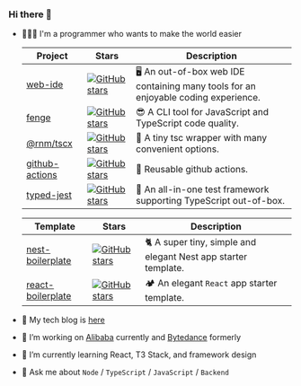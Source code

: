 ### Hi there 👋

- 👨🏻‍💻 I'm a programmer who wants to make the world easier

  |Project|Stars|Description|
  |----|----|----|
  |[web-ide](https://github.com/zanminkian/web-ide)|[![GitHub stars](https://img.shields.io/github/stars/zanminkian/web-ide.svg)](https://github.com/zanminkian/web-ide)|🖥️ An out-of-box web IDE containing many tools for an enjoyable coding experience.|
  |[fenge](https://github.com/zanminkian/fenge)|[![GitHub stars](https://img.shields.io/github/stars/zanminkian/fenge.svg)](https://github.com/zanminkian/fenge)|😎 A CLI tool for JavaScript and TypeScript code quality.|
  |[@rnm/tscx](https://github.com/rnmjs/tscx)|[![GitHub stars](https://img.shields.io/github/stars/rnmjs/tscx.svg)](https://github.com/rnmjs/tscx)|🔧 A tiny tsc wrapper with many convenient options.|
  |[github-actions](https://github.com/zanminkian/github-actions)|[![GitHub stars](https://img.shields.io/github/stars/zanminkian/github-actions.svg)](https://github.com/zanminkian/github-actions)|🏃 Reusable github actions.|
  |[typed-jest](https://github.com/zanminkian/typed-jest)|[![GitHub stars](https://img.shields.io/github/stars/zanminkian/typed-jest.svg)](https://github.com/zanminkian/typed-jest)|🧪 An all-in-one test framework supporting TypeScript out-of-box.|

  |Template|Stars|Description|
  |----|----|----|
  |[nest-boilerplate](https://github.com/zanminkian/nest-boilerplate)|[![GitHub stars](https://img.shields.io/github/stars/zanminkian/nest-boilerplate.svg)](https://github.com/zanminkian/nest-boilerplate)|🐈 A super tiny, simple and elegant Nest app starter template.|
  |[react-boilerplate](https://github.com/zanminkian/react-boilerplate)|[![GitHub stars](https://img.shields.io/github/stars/zanminkian/react-boilerplate.svg)](https://github.com/zanminkian/react-boilerplate)|🏕 An elegant `React` app starter template.|
- 📖 My tech blog is [here](https://zanminkian.github.io)
- 🔭 I’m working on [Alibaba](https://github.com/alibaba) currently and [Bytedance](https://github.com/bytedance) formerly
- 🌱 I’m currently learning React, T3 Stack, and framework design
- 💬 Ask me about `Node` / `TypeScript` / `JavaScript` / `Backend` 
